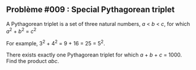 ## Problème #009 : Special Pythagorean triplet

A Pythagorean triplet is a set of three natural numbers, <i>a</i> < <i>b</i> < <i>c</i>, for which
<i>a</i><sup>2</sup> + <i>b</i><sup>2</sup> = <i>c</i><sup>2</sup>

For example, 3<sup>2</sup> + 4<sup>2</sup> = 9 + 16 = 25 = 5<sup>2</sup>.

There exists exactly one Pythagorean triplet for which <i>a</i> + <i>b</i> + <i>c</i> = 1000.
Find the product <i>abc</i>.


